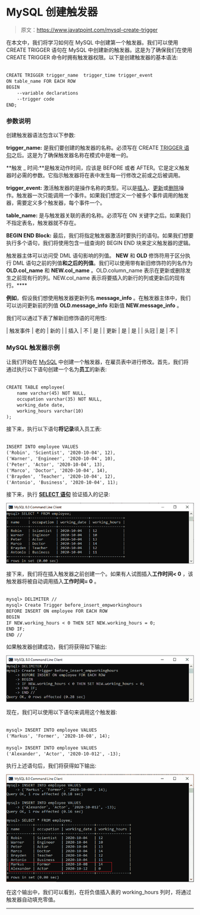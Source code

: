 # MySQL 创建触发器

> 原文：<https://www.javatpoint.com/mysql-create-trigger>

在本文中，我们将学习如何在 MySQL 中创建第一个触发器。我们可以使用 CREATE TRIGGER 语句在 MySQL 中创建新的触发器。这是为了确保我们在使用 CREATE TRIGGER 命令时拥有触发器权限。以下是创建触发器的基本语法:

```

CREATE TRIGGER trigger_name  trigger_time trigger_event
ON table_name FOR EACH ROW
BEGIN
	--variable declarations
	--trigger code
END;  

```

### 参数说明

创建触发器语法包含以下参数:

**trigger_name:** 是我们要创建的触发器的名称。必须写在 CREATE [TRIGGER 语句](mysql-trigger)之后。这是为了确保触发器名称在模式中是唯一的。

**触发 _ 时间:**是触发动作时间，应该是 BEFORE 或者 AFTER。它是定义触发器时必需的参数。它指示触发器将在表中发生每一行修改之前或之后被调用。

**trigger_event:** 激活触发器的是操作名称的类型。可以是[插入](https://www.javatpoint.com/mysql-insert)、[更新](https://www.javatpoint.com/mysql-update)或[删除](https://www.javatpoint.com/mysql-delete)操作。触发器一次只能调用一个事件。如果我们想定义一个被多个事件调用的触发器，需要定义多个触发器，每个事件一个。

**table_name:** 是与触发器关联的表的名称。必须写在 ON 关键字之后。如果我们不指定表名，触发器就不存在。

**BEGIN END Block:** 最后，我们将指定触发器激活时要执行的语句。如果我们想要执行多个语句，我们将使用包含一组查询的 BEGIN END 块来定义触发器的逻辑。

触发器主体可以访问受 DML 语句影响的列值。 **NEW** 和 **OLD** 修饰符用于区分执行 DML 语句之前的列值**和之后的列值**。我们可以使用带有新旧修饰符的列名作为 **OLD.col_name** 和 **NEW.col_name** 。OLD.column_name 表示在更新或删除发生之前现有行的列。NEW.col_name 表示将要插入的新行的列或更新后的现有行。****

**例如**，假设我们想使用触发器更新列名 **message_info** 。在触发器主体中，我们可以访问更新前的列值 **OLD.message_info** 和新值 **NEW.message_info** 。

我们可以通过下表了解新旧修饰语的可用性:

| 触发事件 | 老的 | 新的 |
| 插入 | 不 | 是 |
| 更新 | 是 | 是 |
| 头冠 | 是 | 不 |

### MySQL 触发器示例

让我们开始在 [MySQL](https://www.javatpoint.com/mysql-tutorial) 中创建一个触发器，在雇员表中进行修改。首先，我们将通过执行以下语句创建一个名为**员工**的新表:

```

CREATE TABLE employee(
    name varchar(45) NOT NULL,  
    occupation varchar(35) NOT NULL,  
    working_date date,
    working_hours varchar(10)
);

```

接下来，执行以下语句**将记录**填入员工表:

```

INSERT INTO employee VALUES  
('Robin', 'Scientist', '2020-10-04', 12),
('Warner', 'Engineer', '2020-10-04', 10),
('Peter', 'Actor', '2020-10-04', 13),
('Marco', 'Doctor', '2020-10-04', 14),
('Brayden', 'Teacher', '2020-10-04', 12),
('Antonio', 'Business', '2020-10-04', 11);

```

接下来，执行 **[SELECT 语句](https://www.javatpoint.com/mysql-select)** 验证插入的记录:

![MySQL Create Trigger](img/88a551a1641816570b09e57419b6b6e4.png)

接下来，我们将在插入触发器之前创建一个。如果有人试图插入**工作时间< 0** ，该触发器将被自动调用插入**工作时间= 0** 。

```

mysql> DELIMITER //
mysql> Create Trigger before_insert_empworkinghours 
BEFORE INSERT ON employee FOR EACH ROW
BEGIN
IF NEW.working_hours < 0 THEN SET NEW.working_hours = 0;
END IF;
END //

```

如果触发器创建成功，我们将获得如下输出:

![MySQL Create Trigger](img/6cc335eaf5b5f514af531514332c382c.png)

现在，我们可以使用以下语句来调用这个触发器:

```

mysql> INSERT INTO employee VALUES  
('Markus', 'Former', '2020-10-08', 14);

mysql> INSERT INTO employee VALUES  
('Alexander', 'Actor', '2020-10-012', -13);

```

执行上述语句后，我们将获得如下输出:

![MySQL Create Trigger](img/aaff685e3a81e9f5ed02de5a5a91072e.png)

在这个输出中，我们可以看到，在将负值插入表的 working_hours 列时，将通过触发器自动填充零值。

* * *